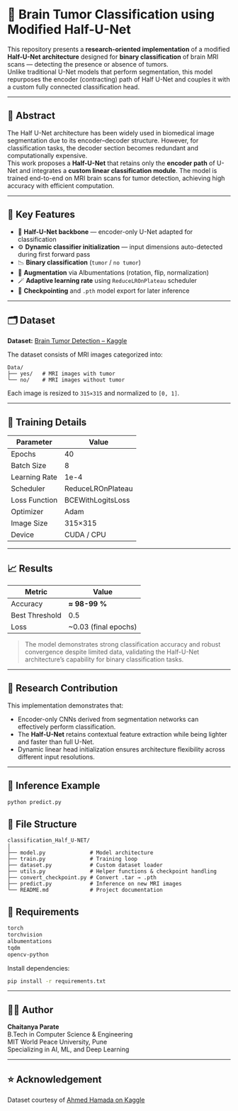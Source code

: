 # 🧠 Brain Tumor Classification using Modified Half-U-Net

This repository presents a **research-oriented implementation** of a modified **Half-U-Net architecture** designed for **binary classification** of brain MRI scans — detecting the presence or absence of tumors.  
Unlike traditional U-Net models that perform segmentation, this model repurposes the encoder (contracting) path of Half U-Net and couples it with a custom fully connected classification head.

---

## 🚀 Abstract

The Half U-Net architecture has been widely used in biomedical image segmentation due to its encoder–decoder structure. However, for classification tasks, the decoder section becomes redundant and computationally expensive.  
This work proposes a **Half-U-Net** that retains only the **encoder path** of U-Net and integrates a **custom linear classification module**. The model is trained end-to-end on MRI brain scans for tumor detection, achieving high accuracy with efficient computation.

---

## 🧩 Key Features

- 🧠 **Half-U-Net backbone** — encoder-only U-Net adapted for classification  
- ⚙️ **Dynamic classifier initialization** — input dimensions auto-detected during first forward pass  
- 📉 **Binary classification** (`tumor` / `no tumor`)  
- 🔄 **Augmentation** via Albumentations (rotation, flip, normalization)  
- 🪄 **Adaptive learning rate** using `ReduceLROnPlateau` scheduler  
- 💾 **Checkpointing** and `.pth` model export for later inference  

---

## 🗂 Dataset

**Dataset:** [Brain Tumor Detection – Kaggle](https://www.kaggle.com/datasets/ahmedhamada0/brain-tumor-detection)

The dataset consists of MRI images categorized into:
```
Data/
├── yes/   # MRI images with tumor
└── no/    # MRI images without tumor
```

Each image is resized to `315×315` and normalized to `[0, 1]`.

---

## 🧪 Training Details

| Parameter | Value |
|------------|--------|
| Epochs | 40 |
| Batch Size | 8 |
| Learning Rate | 1e-4 |
| Scheduler | ReduceLROnPlateau |
| Loss Function | BCEWithLogitsLoss |
| Optimizer | Adam |
| Image Size | 315×315 |
| Device | CUDA / CPU |

---

## 📈 Results

| Metric | Value |
|--------|--------|
| Accuracy | **≈ 98-99 %** |
| Best Threshold | 0.5 |
| Loss | ~0.03 (final epochs) |

> The model demonstrates strong classification accuracy and robust convergence despite limited data, validating the Half-U-Net architecture’s capability for binary classification tasks.

---

## 🔬 Research Contribution

This implementation demonstrates that:
- Encoder-only CNNs derived from segmentation networks can effectively perform classification.  
- The **Half-U-Net** retains contextual feature extraction while being lighter and faster than full U-Net.  
- Dynamic linear head initialization ensures architecture flexibility across different input resolutions.

---

## 🧠 Inference Example

```bash
python predict.py
```

## 📁 File Structure

```
classification_Half_U-NET/
│
├── model.py              # Model architecture
├── train.py              # Training loop
├── dataset.py            # Custom dataset loader
├── utils.py              # Helper functions & checkpoint handling
├── convert_checkpoint.py # Convert .tar → .pth
├── predict.py            # Inference on new MRI images
└── README.md             # Project documentation
```

## 🧰 Requirements

```bash
torch
torchvision
albumentations
tqdm
opencv-python
```

Install dependencies:
```bash
pip install -r requirements.txt
```

---

## 🧑‍💻 Author

**Chaitanya Parate**  
B.Tech in Computer Science & Engineering  
MIT World Peace University, Pune  
Specializing in AI, ML, and Deep Learning  

---

## ⭐ Acknowledgement

Dataset courtesy of [Ahmed Hamada on Kaggle](https://www.kaggle.com/datasets/ahmedhamada0/brain-tumor-detection)
